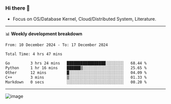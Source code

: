 ### Hi there 👋
<!-- * Daily Meditation via Leetcode/Competitive-Programming. -->
* Focus on OS/Database Kernel, Cloud/Distributed System, Literature.

-------

📊 **Weekly development breakdown**
<!--START_SECTION:waka-->

```txt
From: 10 December 2024 - To: 17 December 2024

Total Time: 4 hrs 47 mins

Go         3 hrs 24 mins   █████████████████░░░░░░░░   68.44 %
Python     1 hr 16 mins    ██████▒░░░░░░░░░░░░░░░░░░   25.65 %
Other      12 mins         █░░░░░░░░░░░░░░░░░░░░░░░░   04.09 %
C++        3 mins          ▒░░░░░░░░░░░░░░░░░░░░░░░░   01.33 %
Markdown   0 secs          ░░░░░░░░░░░░░░░░░░░░░░░░░   00.20 %
```

<!--END_SECTION:waka-->

-------

<!-- [![Leetcode Stats](https://leetcard.jacoblin.cool/hzhang413?font=Fira+Mono)](https://leetcode.com/fxrc) -->
![image](./cyberpunk-ghost-in-the-shell.gif)
<!--![image](./gis-archive.png)-->
